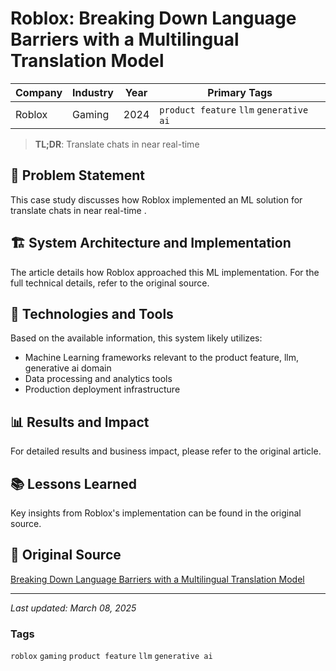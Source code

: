 # Roblox: Breaking Down Language Barriers with a Multilingual Translation Model

| Company | Industry | Year | Primary Tags | 
|---------|----------|------|--------------|
| Roblox | Gaming | 2024 | `product feature` `llm` `generative ai` |

> **TL;DR**: Translate chats in near real-time 

## 📝 Problem Statement

This case study discusses how Roblox implemented an ML solution for translate chats in near real-time .

## 🏗️ System Architecture and Implementation

The article details how Roblox approached this ML implementation. For the full technical details, refer to the original source.

## 🔧 Technologies and Tools

Based on the available information, this system likely utilizes:

- Machine Learning frameworks relevant to the product feature, llm, generative ai domain
- Data processing and analytics tools
- Production deployment infrastructure

## 📊 Results and Impact

For detailed results and business impact, please refer to the original article.

## 📚 Lessons Learned

Key insights from Roblox's implementation can be found in the original source.

## 🔗 Original Source

[Breaking Down Language Barriers with a Multilingual Translation Model](https://corp.roblox.com/newsroom/2024/02/breaking-down-language-barriers-with-a-multilingual-translation-model)

---

*Last updated: March 08, 2025*

### Tags

`roblox` `gaming` `product feature` `llm` `generative ai`
